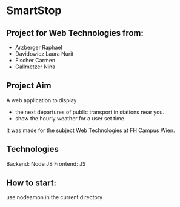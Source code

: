 # SmartStop

## Project for Web Technologies from:

* Arzberger Raphael
* Davidowicz Laura Nurit
* Fischer Carmen
* Gallmetzer Nina

## Project Aim
A web application to display 
* the next departures of public transport in stations near you. 
* show the hourly weather for a user set time.

It was made for the subject Web Technologies at FH Campus Wien.

## Technologies
Backend: Node JS
Frontend: JS

## How to start:
use nodeamon in the current directory
